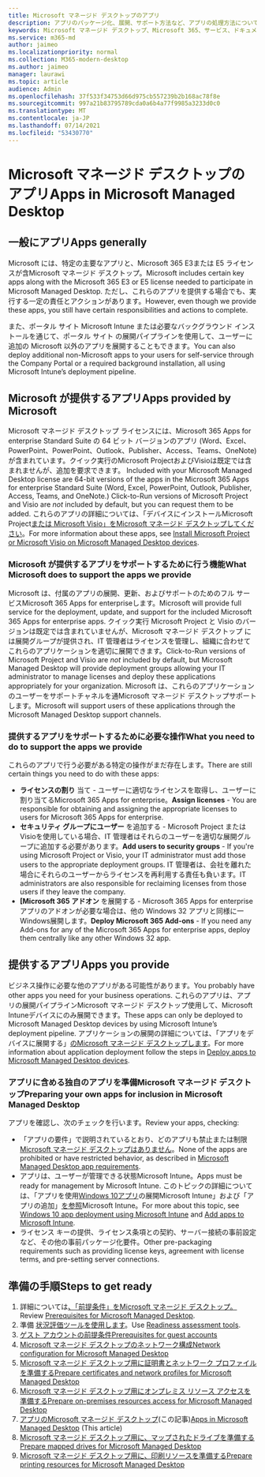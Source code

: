 ```yaml
---
title: Microsoft マネージド デスクトップのアプリ
description: アプリのパッケージ化、展開、サポート方法など、アプリの処理方法について説明します。
keywords: Microsoft マネージド デスクトップ、Microsoft 365、サービス、ドキュメント
ms.service: m365-md
author: jaimeo
ms.localizationpriority: normal
ms.collection: M365-modern-desktop
ms.author: jaimeo
manager: laurawi
ms.topic: article
audience: Admin
ms.openlocfilehash: 37f533f34753d66d975cb557239b2b168ac78f8e
ms.sourcegitcommit: 997a21b83795789cda0a6b4a77f9985a3233d0c0
ms.translationtype: MT
ms.contentlocale: ja-JP
ms.lasthandoff: 07/14/2021
ms.locfileid: "53430770"
---
```

# <a name="apps-in-microsoft-managed-desktop"></a><span data-ttu-id="dc2b8-104">Microsoft マネージド デスクトップのアプリ</span><span class="sxs-lookup"><span data-stu-id="dc2b8-104">Apps in Microsoft Managed Desktop</span></span>

<!--This topic is the target for 2 "Learn more" links in the Admin Portal (aka.ms/app-overview;app-package); also target for link from Online resources (aka.ms/app-overviewmmd-app-prep) do not delete.-->

<!--Applications: supported/onboard/deployment -->
 
## <a name="apps-generally"></a><span data-ttu-id="dc2b8-105">一般にアプリ</span><span class="sxs-lookup"><span data-stu-id="dc2b8-105">Apps generally</span></span>

<span data-ttu-id="dc2b8-106">Microsoft には、特定の主要なアプリと、Microsoft 365 E3または E5 ライセンスが含Microsoft マネージド デスクトップ。</span><span class="sxs-lookup"><span data-stu-id="dc2b8-106">Microsoft includes certain key apps along with the Microsoft 365 E3 or E5 license needed to participate in Microsoft Managed Desktop.</span></span> <span data-ttu-id="dc2b8-107">ただし、これらのアプリを提供する場合でも、実行する一定の責任とアクションがあります。</span><span class="sxs-lookup"><span data-stu-id="dc2b8-107">However, even though we provide these apps, you still have certain responsibilities and actions to complete.</span></span>

<span data-ttu-id="dc2b8-108">また、ポータル サイト Microsoft Intune または必要なバックグラウンド インストールを通じて、ポータル サイト の展開パイプラインを使用して、ユーザーに追加の Microsoft 以外のアプリを展開することもできます。</span><span class="sxs-lookup"><span data-stu-id="dc2b8-108">You can also deploy additional non-Microsoft apps to your users for self-service through the Company Portal or a required background installation, all using Microsoft Intune’s deployment pipeline.</span></span> 

## <a name="apps-provided-by-microsoft"></a><span data-ttu-id="dc2b8-109">Microsoft が提供するアプリ</span><span class="sxs-lookup"><span data-stu-id="dc2b8-109">Apps provided by Microsoft</span></span>

<span data-ttu-id="dc2b8-110">Microsoft マネージド デスクトップ ライセンスには、Microsoft 365 Apps for enterprise Standard Suite の 64 ビット バージョンのアプリ (Word、Excel、PowerPoint、PowerPoint、Outlook、Publisher、Access、Teams、OneNote) が含まれています。クイック実行のMicrosoft ProjectおよびVisioは既定では含まれませんが、追加を要求できます。 </span><span class="sxs-lookup"><span data-stu-id="dc2b8-110">Included with your Microsoft Managed Desktop license are 64-bit versions of the apps in the Microsoft 365 Apps for enterprise Standard Suite (Word, Excel, PowerPoint, Outlook, Publisher, Access, Teams, and OneNote.) Click-to-Run versions of Microsoft Project and Visio are *not* included by default, but you can request them to be added.</span></span> <span data-ttu-id="dc2b8-111">これらのアプリの詳細については、「デバイスにインストールMicrosoft Project[または Microsoft Visio」をMicrosoft マネージド デスクトップしてください](../get-started/project-visio.md)。</span><span class="sxs-lookup"><span data-stu-id="dc2b8-111">For more information about these apps, see [Install Microsoft Project or Microsoft Visio on Microsoft Managed Desktop devices](../get-started/project-visio.md).</span></span>

### <a name="what-microsoft-does-to-support-the-apps-we-provide"></a><span data-ttu-id="dc2b8-112">Microsoft が提供するアプリをサポートするために行う機能</span><span class="sxs-lookup"><span data-stu-id="dc2b8-112">What Microsoft does to support the apps we provide</span></span>

<span data-ttu-id="dc2b8-113">Microsoft は、付属のアプリの展開、更新、およびサポートのためのフル サービスMicrosoft 365 Apps for enterpriseします。</span><span class="sxs-lookup"><span data-stu-id="dc2b8-113">Microsoft will provide full service for the deployment, update, and support for the included Microsoft 365 Apps for enterprise apps.</span></span> <span data-ttu-id="dc2b8-114">クイック実行 Microsoft Project と Visio のバージョンは既定では含まれていませんが、Microsoft マネージド デスクトップ には展開グループが提供され、IT 管理者はライセンスを管理し、組織に合わせてこれらのアプリケーションを適切に展開できます。</span><span class="sxs-lookup"><span data-stu-id="dc2b8-114">Click-to-Run versions of Microsoft Project and Visio are *not* included by default, but Microsoft Managed Desktop will provide deployment groups allowing your IT administrator to manage licenses and deploy these applications appropriately for your organization.</span></span> <span data-ttu-id="dc2b8-115">Microsoft は、これらのアプリケーションのユーザーをサポートチャネルを通Microsoft マネージド デスクトップサポートします。</span><span class="sxs-lookup"><span data-stu-id="dc2b8-115">Microsoft will support users of these applications through the Microsoft Managed Desktop support channels.</span></span>

### <a name="what-you-need-to-do-to-support-the-apps-we-provide"></a><span data-ttu-id="dc2b8-116">提供するアプリをサポートするために必要な操作</span><span class="sxs-lookup"><span data-stu-id="dc2b8-116">What you need to do to support the apps we provide</span></span>

<span data-ttu-id="dc2b8-117">これらのアプリで行う必要がある特定の操作がまだ存在します。</span><span class="sxs-lookup"><span data-stu-id="dc2b8-117">There are still certain things you need to do with these apps:</span></span>

- <span data-ttu-id="dc2b8-118">**ライセンスの割り** 当て - ユーザーに適切なライセンスを取得し、ユーザーに割り当てるMicrosoft 365 Apps for enterprise。</span><span class="sxs-lookup"><span data-stu-id="dc2b8-118">**Assign licenses** - You are responsible for obtaining and assigning the appropriate licenses to users for Microsoft 365 Apps for enterprise.</span></span>
- <span data-ttu-id="dc2b8-119">**セキュリティ グループにユーザー** を追加する - Microsoft Project または Visioを使用している場合、IT 管理者はそれらのユーザーを適切な展開グループに追加する必要があります。</span><span class="sxs-lookup"><span data-stu-id="dc2b8-119">**Add users to security groups** - If you're using Microsoft Project or Visio, your IT administrator must add those users to the appropriate deployment groups.</span></span> <span data-ttu-id="dc2b8-120">IT 管理者は、会社を離れた場合にそれらのユーザーからライセンスを再利用する責任も負います。</span><span class="sxs-lookup"><span data-stu-id="dc2b8-120">IT administrators are also responsible for reclaiming licenses from those users if they leave the company.</span></span>
- <span data-ttu-id="dc2b8-121">**[Microsoft 365 アドオン** を展開する - Microsoft 365 Apps for enterprise アプリのアドオンが必要な場合は、他の Windows 32 アプリと同様に一Windows展開します。</span><span class="sxs-lookup"><span data-stu-id="dc2b8-121">**Deploy Microsoft 365 Add-ons** - If you need any Add-ons for any of the Microsoft 365 Apps for enterprise apps, deploy them centrally like any other Windows 32 app.</span></span> 

## <a name="apps-you-provide"></a><span data-ttu-id="dc2b8-122">提供するアプリ</span><span class="sxs-lookup"><span data-stu-id="dc2b8-122">Apps you provide</span></span>

<span data-ttu-id="dc2b8-123">ビジネス操作に必要な他のアプリがある可能性があります。</span><span class="sxs-lookup"><span data-stu-id="dc2b8-123">You probably have other apps you need for your business operations.</span></span> <span data-ttu-id="dc2b8-124">これらのアプリは、アプリの展開パイプラインMicrosoft マネージド デスクトップ使用して、Microsoft Intuneデバイスにのみ展開できます。</span><span class="sxs-lookup"><span data-stu-id="dc2b8-124">These apps can only be deployed to Microsoft Managed Desktop devices by using Microsoft Intune’s deployment pipeline.</span></span> <span data-ttu-id="dc2b8-125">アプリケーションの展開の詳細については、「アプリをデバイスに展開する」[のMicrosoft マネージド デスクトップします](../get-started/deploy-apps.md)。</span><span class="sxs-lookup"><span data-stu-id="dc2b8-125">For more information about application deployment follow the steps in [Deploy apps to Microsoft Managed Desktop devices](../get-started/deploy-apps.md).</span></span>

### <a name="preparing-your-own-apps-for-inclusion-in-microsoft-managed-desktop"></a><span data-ttu-id="dc2b8-126">アプリに含める独自のアプリを準備Microsoft マネージド デスクトップ</span><span class="sxs-lookup"><span data-stu-id="dc2b8-126">Preparing your own apps for inclusion in Microsoft Managed Desktop</span></span>
<span data-ttu-id="dc2b8-127">アプリを確認し、次のチェックを行います。</span><span class="sxs-lookup"><span data-stu-id="dc2b8-127">Review your apps, checking:</span></span>

- <span data-ttu-id="dc2b8-128">「アプリの要件」で説明されているとおり、どのアプリも禁止または制限[Microsoft マネージド デスクトップはありません](../service-description/mmd-app-requirements.md)。</span><span class="sxs-lookup"><span data-stu-id="dc2b8-128">None of the apps are prohibited or have restricted behavior, as described in [Microsoft Managed Desktop app requirements](../service-description/mmd-app-requirements.md).</span></span>
- <span data-ttu-id="dc2b8-129">アプリは、ユーザーが管理できる状態Microsoft Intune。</span><span class="sxs-lookup"><span data-stu-id="dc2b8-129">Apps must be ready for management by Microsoft Intune.</span></span> <span data-ttu-id="dc2b8-130">このトピックの詳細については、「アプリを使用[Windows 10アプリ](/intune/apps-windows-10-app-deploy)の展開Microsoft Intune」および「アプリの追加」[を参照](/intune/apps-add)Microsoft Intune。</span><span class="sxs-lookup"><span data-stu-id="dc2b8-130">For more about this topic, see [Windows 10 app deployment using Microsoft Intune](/intune/apps-windows-10-app-deploy) and [Add apps to Microsoft Intune](/intune/apps-add).</span></span>
- <span data-ttu-id="dc2b8-131">ライセンス キーの提供、ライセンス条項との契約、サーバー接続の事前設定など、その他の事前パッケージ化要件。</span><span class="sxs-lookup"><span data-stu-id="dc2b8-131">Other pre-packaging requirements such as providing license keys, agreement with license terms, and pre-setting server connections.</span></span>

## <a name="steps-to-get-ready"></a><span data-ttu-id="dc2b8-132">準備の手順</span><span class="sxs-lookup"><span data-stu-id="dc2b8-132">Steps to get ready</span></span>

1. <span data-ttu-id="dc2b8-133">詳細については[、「前提条件」をMicrosoft マネージド デスクトップ。](prerequisites.md)</span><span class="sxs-lookup"><span data-stu-id="dc2b8-133">Review [Prerequisites for Microsoft Managed Desktop](prerequisites.md).</span></span>
2. <span data-ttu-id="dc2b8-134">準備 [状況評価ツールを使用します](readiness-assessment-tool.md)。</span><span class="sxs-lookup"><span data-stu-id="dc2b8-134">Use [Readiness assessment tools](readiness-assessment-tool.md).</span></span>
3. [<span data-ttu-id="dc2b8-135">ゲスト アカウントの前提条件</span><span class="sxs-lookup"><span data-stu-id="dc2b8-135">Prerequisites for guest accounts</span></span>](guest-accounts.md)
4. [<span data-ttu-id="dc2b8-136">Microsoft マネージド デスクトップのネットワーク構成</span><span class="sxs-lookup"><span data-stu-id="dc2b8-136">Network configuration for Microsoft Managed Desktop</span></span>](network.md)
5. [<span data-ttu-id="dc2b8-137">Microsoft マネージド デスクトップ用に証明書とネットワーク プロファイルを準備する</span><span class="sxs-lookup"><span data-stu-id="dc2b8-137">Prepare certificates and network profiles for Microsoft Managed Desktop</span></span>](certs-wifi-lan.md)
6. [<span data-ttu-id="dc2b8-138">Microsoft マネージド デスクトップ用にオンプレミス リソース アクセスを準備する</span><span class="sxs-lookup"><span data-stu-id="dc2b8-138">Prepare on-premises resources access for Microsoft Managed Desktop</span></span>](authentication.md)
7. <span data-ttu-id="dc2b8-139">[アプリのMicrosoft マネージド デスクトップ](apps.md)(この記事)</span><span class="sxs-lookup"><span data-stu-id="dc2b8-139">[Apps in Microsoft Managed Desktop](apps.md) (This article)</span></span>
8. [<span data-ttu-id="dc2b8-140">Microsoft マネージド デスクトップ用に、マップされたドライブを準備する</span><span class="sxs-lookup"><span data-stu-id="dc2b8-140">Prepare mapped drives for Microsoft Managed Desktop</span></span>](mapped-drives.md)
9. [<span data-ttu-id="dc2b8-141">Microsoft マネージド デスクトップ用に、印刷リソースを準備する</span><span class="sxs-lookup"><span data-stu-id="dc2b8-141">Prepare printing resources for Microsoft Managed Desktop</span></span>](printing.md)
